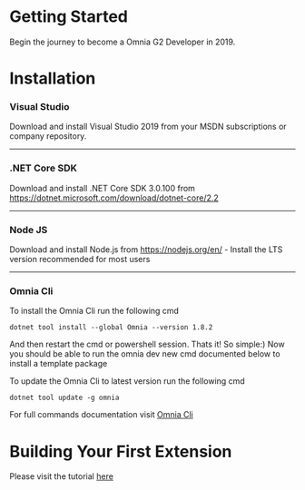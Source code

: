 # Getting Started

Begin the journey to become a Omnia G2 Developer in 2019.

# Installation

### Visual Studio

Download and install Visual Studio 2019 from your MSDN subscriptions or company repository.

---

### .NET Core SDK 

Download and install .NET Core SDK 3.0.100 from https://dotnet.microsoft.com/download/dotnet-core/2.2

---

### Node JS
  
Download and install Node.js from  https://nodejs.org/en/ - Install the LTS version recommended for most users

---

### Omnia Cli

To install the Omnia Cli run the following cmd
```
dotnet tool install --global Omnia --version 1.8.2
```
And then restart the cmd or powershell session. Thats it! So simple:) Now you should be able to run the omnia dev new cmd documented below to install a template package

To update the Omnia Cli to latest version run the following cmd 
```
dotnet tool update -g omnia
```

For full commands documentation visit [Omnia Cli](https://github.com/preciofishbone/OmniaFx/tree/master/docs/cli)

# Building Your First Extension

Please visit the  tutorial [here](https://github.com/preciofishbone/OmniaFx/tree/master/docs/tutorials/first-extension)